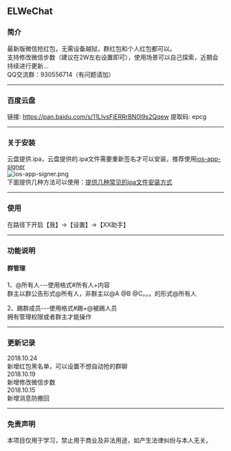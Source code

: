 ## ELWeChat
### 简介
最新版微信抢红包，无需设备越狱，群红包和个人红包都可以。<br>
支持修改微信步数（建议在2W左右设置即可），使用场景可以自己探索，近期会持续进行更新...<br>
QQ交流群：930556714（有问题请加）

---

### 百度云盘
链接: https://pan.baidu.com/s/11LlvsFjERRrBN0l9s2Qqew 提取码: epcg

---

### 关于安装
云盘提供.ipa，云盘提供的.ipa文件需要重新签名才可以安装，推荐使用[ios-app-signer](https://github.com/DanTheMan827/ios-app-signer)<br>
![ios-app-signer.png](./ELWeChat/ios-app-signer.png)
<br>
下面提供几种方法可以使用：[提供几种常见的ipa文件安装方式](https://www.jianshu.com/p/2bf09385741a)

---

### 使用
在路径下开启【我】->【设置】->【XX助手】

---

### 功能说明

#### 群管理
1、@所有人---使用格式#所有人+内容 <br>
群主以群公告形式@所有人，非群主以@A @B @C。。。的形式@所有人

2、踢群成员---使用格式#踢+@被踢人员
<br>拥有管理权限或者群主才能操作

---

### 更新记录
2018.10.24  <br>
新增红包黑名单，可以设置不想自动抢的群聊<br>
2018.10.19  <br>
新增修改微信步数<br>
2018.10.15  <br>
新增消息防撤回<br>

---

### 免责声明
本项目仅用于学习，禁止用于商业及非法用途，如产生法律纠纷与本人无关。
